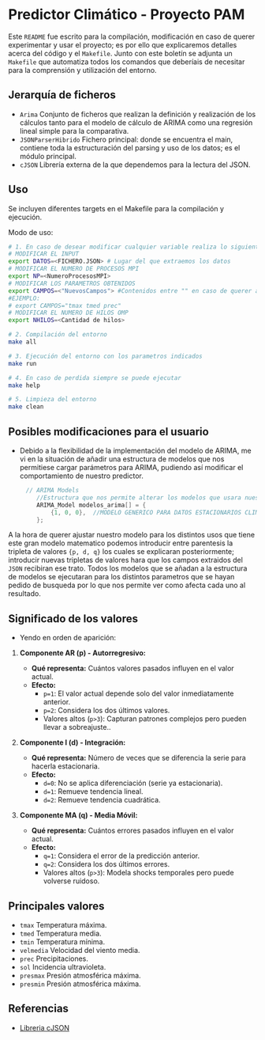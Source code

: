 # Predictor Climático - Proyecto PAM

Este `README` fue escrito para la compilación, modificación en caso de querer experimentar y usar el proyecto; es por ello que explicaremos detalles acerca del código y el `Makefile`.
Junto con este boletín se adjunta un `Makefile` que automatiza todos los comandos que deberíais de necesitar para la comprensión y utilización del entorno.

## Jerarquía de ficheros

- `Arima` Conjunto de ficheros que realizan la definición y realización de los cálculos tanto para el modelo de cálculo de ARIMA como una regresión lineal simple para la comparativa.
- `JSONParserHibrido` Fichero principal: donde se encuentra el main, contiene toda la estructuración del parsing y uso de los datos; es el módulo principal.
- `cJSON` Librería externa de la que dependemos para la lectura del JSON.

## Uso

Se incluyen diferentes targets en el Makefile para la compilación y ejecución.

Modo de uso:

```bash
# 1. En caso de desear modificar cualquier variable realiza lo siguiente:
# MODIFICAR EL INPUT
export DATOS=<FICHERO.JSON> # Lugar del que extraemos los datos
# MODIFICAR EL NUMERO DE PROCESOS MPI
export NP=<NumeroProcesosMPI>
# MODIFICAR LOS PARAMETROS OBTENIDOS
export CAMPOS=<"NuevosCampos"> #Contenidos entre "" en caso de querer añadir mas de uno
#EJEMPLO:
# export CAMPOS="tmax tmed prec"
# MODIFICAR EL NUMERO DE HILOS OMP
export NHILOS=<Cantidad de hilos>

# 2. Compilación del entorno
make all

# 3. Ejecución del entorno con los parametros indicados
make run

# 4. En caso de perdida siempre se puede ejecutar 
make help

# 5. Limpieza del entorno 
make clean
```

## Posibles modificaciones para el usuario

- Debido a la flexibilidad de la implementación del modelo de ARIMA, me vi en la situación de añadir una estructura de modelos que nos permitiese cargar parámetros para ARIMA, pudiendo así modificar el comportamiento de nuestro predictor.

```C
     // ARIMA Models
        //Estructura que nos permite alterar los modelos que usara nuestro sistema de prediccion añadiendo diversos modelos 
        ARIMA_Model modelos_arima[] = {
            {1, 0, 0},  //MODELO GENERICO PARA DATOS ESTACIONARIOS CLIMATICOS 
        };
```

A la hora de querer ajustar nuestro modelo para los distintos usos que tiene este gran modelo matematico podemos introducir entre parentesis la tripleta de valores `{p, d, q}` los cuales se explicaran posteriormente; introducir nuevas tripletas de valores hara que los campos extraidos del `JSON` recibiran ese trato.
Todos los modelos que se añadan a la estructura de modelos se ejecutaran para los distintos parametros que se hayan pedido de busqueda por lo que nos permite ver como afecta cada uno al resultado.

## Significado de los valores

- Yendo en orden de aparición:
  
1. **Componente AR (p) - Autorregresivo:**

   - **Qué representa:** Cuántos valores pasados influyen en el valor actual.  
   - **Efecto:**  
     - `p=1`: El valor actual depende solo del valor inmediatamente anterior.  
     - `p=2`: Considera los dos últimos valores.  
     - Valores altos (`p>3`): Capturan patrones complejos pero pueden llevar a sobreajuste..

2. **Componente I (d) - Integración:**

   - **Qué representa:** Número de veces que se diferencia la serie para hacerla estacionaria.  
   - **Efecto:**  
     - `d=0`: No se aplica diferenciación (serie ya estacionaria).  
     - `d=1`: Remueve tendencia lineal.  
     - `d=2`: Remueve tendencia cuadrática.

3. **Componente MA (q) - Media Móvil:**

   - **Qué representa:** Cuántos errores pasados influyen en el valor actual.  
   - **Efecto:**  
     - `q=1`: Considera el error de la predicción anterior.  
     - `q=2`: Considera los dos últimos errores.  
     - Valores altos (`p>3`): Modela shocks temporales pero puede volverse ruidoso.

## Principales valores

- `tmax` Temperatura máxima.
- `tmed` Temperatura media.
- `tmin` Temperatura mínima.
- `velmedia` Velocidad del viento media.
- `prec` Precipitaciones.
- `sol` Incidencia ultravioleta.
- `presmax` Presión atmosférica máxima.
- `presmin` Presión atmosférica máxima.

## Referencias

- [Libreria cJSON](https://github.com/DaveGamble/cJSON/tree/master)
